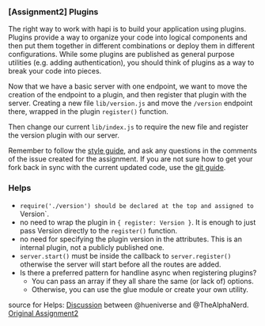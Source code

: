 ### [Assignment2] Plugins

The right way to work with hapi is to build your application using plugins. 
Plugins provide a way to organize your code into logical components and then put them together in 
different combinations or deploy them in different configurations. While some plugins are published as general purpose utilities (e.g. adding authentication), 
you should think of plugins as a way to break your code into pieces.

Now that we have a basic server with one endpoint, we want to move the creation of the endpoint to a plugin, 
and then register that plugin with the server. Creating a new file `lib/version.js` and move the `/version` endpoint there, 
wrapped in the plugin `register()` function.

Then change our current `lib/index.js` to require the new file and register the version plugin with our server.

Remember to follow the [style guide](https://github.com/hapijs/contrib/blob/master/Style.md), and ask any questions in the comments of the
issue created for the assignment.  If you are not sure how to get your fork back in sync with the current updated code, use the 
[git guide](https://github.com/hapijs/university-client/blob/master/guides/git.md).


### Helps

* `require('./version') should be declared at the top and assigned to `Version`.
* no need to wrap the plugin in `{ register: Version }`. It is enough to just pass Version directly to the `register()` function.
* no need for specifying the plugin version in the attributes. This is an internal plugin, not a publicly published one.
* `server.start()` must be inside the callback to `server.register()` otherwise the server will start before all the routes are added.
* Is there a preferred pattern for handline async when registering plugins?
    - You can pass an array if they all share the same (or lack of) options. 
    - Otherwise, you can use the glue module or create your own utility.

source for Helps: [Discussion](https://github.com/hapijs/university/issues/43) between @hueniverse and @TheAlphaNerd.
[Original Assignment2](https://github.com/hapijs/university/issues/43)
